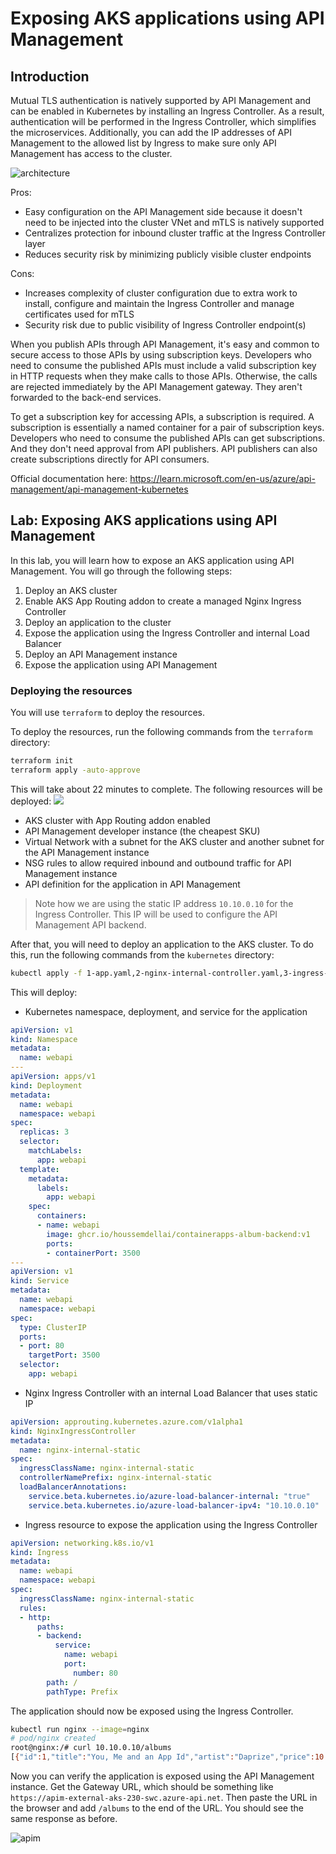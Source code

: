 # Exposing AKS applications using API Management

## Introduction

Mutual TLS authentication is natively supported by API Management and can be enabled in Kubernetes by installing an Ingress Controller. As a result, authentication will be performed in the Ingress Controller, which simplifies the microservices. Additionally, you can add the IP addresses of API Management to the allowed list by Ingress to make sure only API Management has access to the cluster.

![architecture](images/architecture.png)

Pros:

- Easy configuration on the API Management side because it doesn't need to be injected into the cluster VNet and mTLS is natively supported
- Centralizes protection for inbound cluster traffic at the Ingress Controller layer
- Reduces security risk by minimizing publicly visible cluster endpoints

Cons:

- Increases complexity of cluster configuration due to extra work to install, configure and maintain the Ingress Controller and manage certificates used for mTLS
- Security risk due to public visibility of Ingress Controller endpoint(s)

When you publish APIs through API Management, it's easy and common to secure access to those APIs by using subscription keys. Developers who need to consume the published APIs must include a valid subscription key in HTTP requests when they make calls to those APIs. Otherwise, the calls are rejected immediately by the API Management gateway. They aren't forwarded to the back-end services.

To get a subscription key for accessing APIs, a subscription is required. A subscription is essentially a named container for a pair of subscription keys. Developers who need to consume the published APIs can get subscriptions. And they don't need approval from API publishers. API publishers can also create subscriptions directly for API consumers.

Official documentation here: https://learn.microsoft.com/en-us/azure/api-management/api-management-kubernetes

## Lab: Exposing AKS applications using API Management

In this lab, you will learn how to expose an AKS application using API Management. You will go through the following steps:

1. Deploy an AKS cluster
2. Enable AKS App Routing addon to create a managed Nginx Ingress Controller
3. Deploy an application to the cluster
4. Expose the application using the Ingress Controller and internal Load Balancer
5. Deploy an API Management instance
6. Expose the application using API Management

### Deploying the resources

You will use `terraform` to deploy the resources.

To deploy the resources, run the following commands from the `terraform` directory:

```sh
terraform init
terraform apply -auto-approve
```

This will take about 22 minutes to complete.
The following resources will be deployed: ![](images/resources.png)

- AKS cluster with App Routing addon enabled
- API Management developer instance (the cheapest SKU)
- Virtual Network with a subnet for the AKS cluster and another subnet for the API Management instance
- NSG rules to allow required inbound and outbound traffic for API Management instance
- API definition for the application in API Management

> Note how we are using the static IP address `10.10.0.10` for the Ingress Controller. This IP will be used to configure the API Management API backend.

After that, you will need to deploy an application to the AKS cluster. To do this, run the following commands from the `kubernetes` directory:

```sh
kubectl apply -f 1-app.yaml,2-nginx-internal-controller.yaml,3-ingress-internal.yaml
```

This will deploy:
- Kubernetes namespace, deployment, and service for the application

```yaml
apiVersion: v1
kind: Namespace
metadata:
  name: webapi
---
apiVersion: apps/v1
kind: Deployment
metadata:
  name: webapi
  namespace: webapi
spec:
  replicas: 3
  selector:
    matchLabels:
      app: webapi
  template:
    metadata:
      labels:
        app: webapi
    spec:
      containers:
      - name: webapi
        image: ghcr.io/houssemdellai/containerapps-album-backend:v1
        ports:
        - containerPort: 3500
---
apiVersion: v1
kind: Service
metadata:
  name: webapi
  namespace: webapi
spec:
  type: ClusterIP
  ports:
  - port: 80
    targetPort: 3500
  selector:
    app: webapi
```

- Nginx Ingress Controller with an internal Load Balancer that uses static IP

```yaml
apiVersion: approuting.kubernetes.azure.com/v1alpha1
kind: NginxIngressController
metadata:
  name: nginx-internal-static
spec:
  ingressClassName: nginx-internal-static
  controllerNamePrefix: nginx-internal-static
  loadBalancerAnnotations: 
    service.beta.kubernetes.io/azure-load-balancer-internal: "true"
    service.beta.kubernetes.io/azure-load-balancer-ipv4: "10.10.0.10"
```

- Ingress resource to expose the application using the Ingress Controller

```yaml
apiVersion: networking.k8s.io/v1
kind: Ingress
metadata:
  name: webapi
  namespace: webapi
spec:
  ingressClassName: nginx-internal-static
  rules:
  - http:
      paths:
      - backend:
          service:
            name: webapi
            port:
              number: 80
        path: /
        pathType: Prefix
```

The application should now be exposed using the Ingress Controller.

```sh
kubectl run nginx --image=nginx
# pod/nginx created
root@nginx:/# curl 10.10.0.10/albums
[{"id":1,"title":"You, Me and an App Id","artist":"Daprize","price":10.99,"image_url":"https://aka.ms/albums-daprlogo"},{"id":2,"title":"Seven Revision Army","artist":"The Blue-Green Stripes","price":13.99,"image_url":"https://aka.ms/albums-containerappslogo"},{"id":3,"title":"Scale It Up","artist":"KEDA Club","price":13.99,"image_url":"https://aka.ms/albums-kedalogo"},{"id":4,"title":"Lost in Translation","artist":"MegaDNS","price":12.99,"image_url":"https://aka.ms/albums-envoylogo"},{"id":5,"title":"Lock Down Your Love","artist":"V is for VNET","price":12.99,"image_url":"https://aka.ms/albums-vnetlogo"},{"id":6,"title":"Sweet Container O' Mine","artist":"Guns N Probeses","price":14.99,"image_url":"https://aka.ms/albums-containerappslogo"}]
```

Now you can verify the application is exposed using the API Management instance.
Get the Gateway URL, which should be something like `https://apim-external-aks-230-swc.azure-api.net`.
Then paste the URL in the browser and add `/albums` to the end of the URL. You should see the same response as before.

![apim](images/webapi.png)